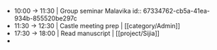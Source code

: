- 10:00 -> 11:30 | Group seminar Malavika
  id:: 67334762-cb5a-41ea-934b-855520be297c
- 11:30 -> 12:30 | Castle meeting prep | [[category/Admin]]
- 17:30 -> 18:00 | Read manuscript | [[project/Sijia]]
-